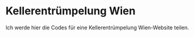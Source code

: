# Kellerentrümpelung Wien

Ich werde hier die Codes für eine Kellerentrümpelung Wien-Website teilen.
